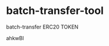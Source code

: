 # batch-transfer-tool
batch-transfer ERC20 TOKEN













































ahkwBl
